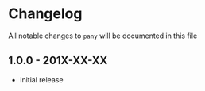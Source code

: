 # Changelog

All notable changes to `pany` will be documented in this file

## 1.0.0 - 201X-XX-XX

- initial release
